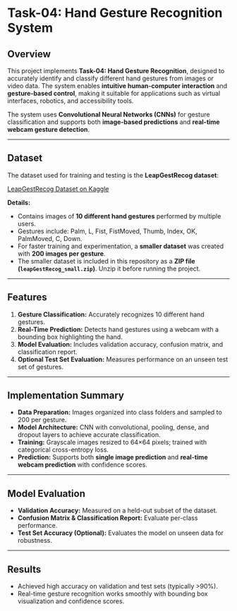 # Task-04: Hand Gesture Recognition System

## Overview

This project implements **Task-04: Hand Gesture Recognition**, designed to accurately identify and classify different hand gestures from images or video data. The system enables **intuitive human-computer interaction** and **gesture-based control**, making it suitable for applications such as virtual interfaces, robotics, and accessibility tools.

The system uses **Convolutional Neural Networks (CNNs)** for gesture classification and supports both **image-based predictions** and **real-time webcam gesture detection**.

---

## Dataset

The dataset used for training and testing is the **LeapGestRecog dataset**:

[LeapGestRecog Dataset on Kaggle](https://www.kaggle.com/gti-upm/leapgestrecog)

**Details:**

* Contains images of **10 different hand gestures** performed by multiple users.
* Gestures include: Palm, L, Fist, FistMoved, Thumb, Index, OK, PalmMoved, C, Down.
* For faster training and experimentation, a **smaller dataset** was created with **200 images per gesture**.
* The smaller dataset is included in this repository as a **ZIP file (`leapGestRecog_small.zip`)**. Unzip it before running the project.

---

## Features

1. **Gesture Classification:** Accurately recognizes 10 different hand gestures.
2. **Real-Time Prediction:** Detects hand gestures using a webcam with a bounding box highlighting the hand.
3. **Model Evaluation:** Includes validation accuracy, confusion matrix, and classification report.
4. **Optional Test Set Evaluation:** Measures performance on an unseen test set of gestures.

---

## Implementation Summary

* **Data Preparation:** Images organized into class folders and sampled to 200 per gesture.
* **Model Architecture:** CNN with convolutional, pooling, dense, and dropout layers to achieve accurate classification.
* **Training:** Grayscale images resized to 64×64 pixels; trained with categorical cross-entropy loss.
* **Prediction:** Supports both **single image prediction** and **real-time webcam prediction** with confidence scores.

---

## Model Evaluation

* **Validation Accuracy:** Measured on a held-out subset of the dataset.
* **Confusion Matrix & Classification Report:** Evaluate per-class performance.
* **Test Set Accuracy (Optional):** Evaluates the model on unseen data for robustness.

---

## Results

* Achieved high accuracy on validation and test sets (typically >90%).
* Real-time gesture recognition works smoothly with bounding box visualization and confidence scores.


